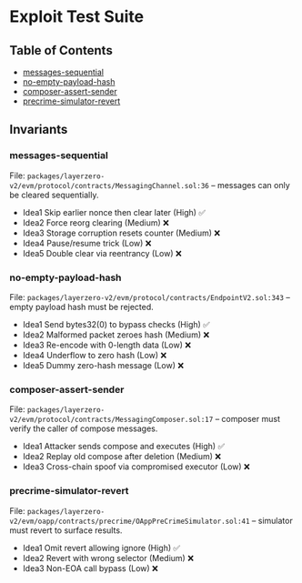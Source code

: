 # Exploit Test Suite

## Table of Contents
- [messages-sequential](exploit-tests/solidity/messages-sequential/Idea1.t.sol)
- [no-empty-payload-hash](exploit-tests/solidity/no-empty-payload-hash/Idea1.t.sol)
- [composer-assert-sender](exploit-tests/solidity/composer-assert-sender/Idea1.t.sol)
- [precrime-simulator-revert](exploit-tests/solidity/precrime-simulator-revert/Idea1.t.sol)


## Invariants

### messages-sequential
File: `packages/layerzero-v2/evm/protocol/contracts/MessagingChannel.sol:36` – messages can only be cleared sequentially.
- Idea1 Skip earlier nonce then clear later (High) ✅
- Idea2 Force reorg clearing (Medium) ❌
- Idea3 Storage corruption resets counter (Medium) ❌
- Idea4 Pause/resume trick (Low) ❌
- Idea5 Double clear via reentrancy (Low) ❌

### no-empty-payload-hash
File: `packages/layerzero-v2/evm/protocol/contracts/EndpointV2.sol:343` – empty payload hash must be rejected.
- Idea1 Send bytes32(0) to bypass checks (High) ✅
- Idea2 Malformed packet zeroes hash (Medium) ❌
- Idea3 Re-encode with 0-length data (Low) ❌
- Idea4 Underflow to zero hash (Low) ❌
- Idea5 Dummy zero-hash message (Low) ❌

### composer-assert-sender
File: `packages/layerzero-v2/evm/protocol/contracts/MessagingComposer.sol:17` – composer must verify the caller of compose messages.
- Idea1 Attacker sends compose and executes (High) ✅
- Idea2 Replay old compose after deletion (Medium) ❌
- Idea3 Cross-chain spoof via compromised executor (Low) ❌

### precrime-simulator-revert
File: `packages/layerzero-v2/evm/oapp/contracts/precrime/OAppPreCrimeSimulator.sol:41` – simulator must revert to surface results.
- Idea1 Omit revert allowing ignore (High) ✅
- Idea2 Revert with wrong selector (Medium) ❌
- Idea3 Non-EOA call bypass (Low) ❌

